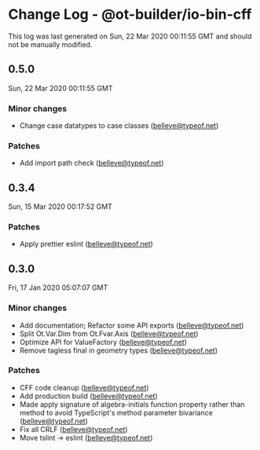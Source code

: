 # Change Log - @ot-builder/io-bin-cff

This log was last generated on Sun, 22 Mar 2020 00:11:55 GMT and should not be manually modified.

## 0.5.0
Sun, 22 Mar 2020 00:11:55 GMT

### Minor changes

- Change case datatypes to case classes (belleve@typeof.net)
### Patches

- Add import path check (belleve@typeof.net)
## 0.3.4
Sun, 15 Mar 2020 00:17:52 GMT

### Patches

- Apply prettier eslint (belleve@typeof.net)
## 0.3.0
Fri, 17 Jan 2020 05:07:07 GMT

### Minor changes

- Add documentation; Refactor some API exports (belleve@typeof.net)
- Split Ot.Var.Dim from Ot.Fvar.Axis (belleve@typeof.net)
- Optimize API for ValueFactory (belleve@typeof.net)
- Remove tagless final in geometry types (belleve@typeof.net)
### Patches

- CFF code cleanup (belleve@typeof.net)
- Add production build (belleve@typeof.net)
- Made apply signature of algebra-initials function property rather than method to avoid TypeScript's method parameter bivariance (belleve@typeof.net)
- Fix all CRLF (belleve@typeof.net)
- Move tslint -> eslint (belleve@typeof.net)
